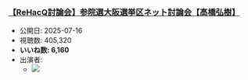 ### [【ReHacQ討論会】参院選大阪選挙区ネット討論会【高橋弘樹】](https://www.youtube.com/watch?v=PW0NpDQzNOc)
-   公開日: 2025-07-16
-   視聴数: 405,320
-   **いいね数: 6,160**
-   出演者: 
    - [![](https://img.youtube.com/vi/PW0NpDQzNOc/hqdefault.jpg)](https://www.youtube.com/watch?v=PW0NpDQzNOc)
